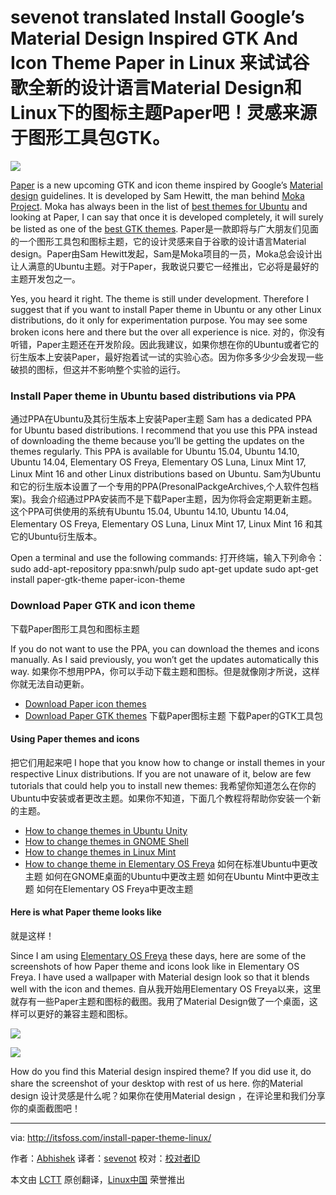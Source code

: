 sevenot translated
Install Google’s Material Design Inspired GTK And Icon Theme Paper in Linux
来试试谷歌全新的设计语言Material Design和Linux下的图标主题Paper吧！灵感来源于图形工具包GTK。
================================================================================
![](http://itsfoss.itsfoss.netdna-cdn.com/wp-content/uploads/2015/02/Paper_theme_Material_Design.jpg)

[Paper][1] is a new upcoming GTK and icon theme inspired by Google’s [Material design][2] guidelines. It is developed by Sam Hewitt, the man behind [Moka Project][3]. Moka has always been in the list of [best themes for Ubuntu][4] and looking at Paper, I can say that once it is developed completely, it will surely be listed as one of the [best GTK themes][5].
Paper是一款即将与广大朋友们见面的一个图形工具包和图标主题，它的设计灵感来自于谷歌的设计语言Material design。Paper由Sam Hewitt发起，Sam是Moka项目的一员，Moka总会设计出让人满意的Ubuntu主题。对于Paper，我敢说只要它一经推出，它必将是最好的主题开发包之一。

Yes, you heard it right. The theme is still under development. Therefore I suggest that if you want to install Paper theme in Ubuntu or any other Linux distributions, do it only for experimentation purpose. You may see some broken icons here and there but the over all experience is nice.
对的，你没有听错，Paper主题还在开发阶段。因此我建议，如果你想在你的Ubuntu或者它的衍生版本上安装Paper，最好抱着试一试的实验心态。因为你多多少少会发现一些破损的图标，但这并不影响整个实验的运行。

### Install Paper theme in Ubuntu based distributions via PPA ###
通过PPA在Ubuntu及其衍生版本上安装Paper主题
Sam has a dedicated PPA for Ubuntu based distributions. I recommend that you use this PPA instead of downloading the theme because you’ll be getting the updates on the themes regularly. This PPA is available for Ubuntu 15.04, Ubuntu 14.10, Ubuntu 14.04, Elementary OS Freya, Elementary OS Luna, Linux Mint 17, Linux Mint 16 and other Linux distributions based on Ubuntu.
Sam为Ubuntu和它的衍生版本设置了一个专用的PPA(PresonalPackgeArchives,个人软件包档案)。我会介绍通过PPA安装而不是下载Paper主题，因为你将会定期更新主题。这个PPA可供使用的系统有Ubuntu 15.04, Ubuntu 14.10, Ubuntu 14.04, Elementary OS Freya, Elementary OS Luna, Linux Mint 17, Linux Mint 16 和其它的Ubuntu衍生版本。

Open a terminal and use the following commands:
打开终端，输入下列命令：
    sudo add-apt-repository ppa:snwh/pulp
    sudo apt-get update
    sudo apt-get install paper-gtk-theme paper-icon-theme

### Download Paper GTK and icon theme ###
下载Paper图形工具包和图标主题

If you do not want to use the PPA, you can download the themes and icons manually. As I said previously, you won’t get the updates automatically this way.
如果你不想用PPA，你可以手动下载主题和图标。但是就像刚才所说，这样你就无法自动更新。

- [Download Paper icon themes][6]
- [Download Paper GTK themes][7]
下载Paper图标主题
下载Paper的GTK工具包
#### Using Paper themes and icons ####
把它们用起来吧
I hope that you know how to change or install themes in your respective Linux distributions. If you are not unaware of it, below are few tutorials that could help you to install new themes:
我希望你知道怎么在你的Ubuntu中安装或者更改主题。如果你不知道，下面几个教程将帮助你安装一个新的主题。
- [How to change themes in Ubuntu Unity][8]
- [How to change themes in GNOME Shell][9]
- [How to change themes in Linux Mint][10]
- [How to change theme in Elementary OS Freya][11]
如何在标准Ubuntu中更改主题
如何在GNOME桌面的Ubuntu中更改主题
如何在Ubuntu Mint中更改主题
如何在Elementary OS Freya中更改主题

#### Here is what Paper theme looks like ####
就是这样！

Since I am using [Elementary OS Freya][12] these days, here are some of the screenshots of how Paper theme and icons look like in Elementary OS Freya. I have used a wallpaper with Material design look so that it blends well with the icon and themes.
自从我开始用Elementary OS Freya以来，这里就存有一些Paper主题和图标的截图。我用了Material Design做了一个桌面，这样可以更好的兼容主题和图标。

![](http://itsfoss.itsfoss.netdna-cdn.com/wp-content/uploads/2015/02/Material_Design_Paper_Theme_Elementary_OS_Freya_1.jpeg)

![](http://itsfoss.itsfoss.netdna-cdn.com/wp-content/uploads/2015/02/Material_Design_Paper_Theme_Elementary_OS_Freya.jpeg)

How do you find this Material design inspired theme? If you did use it, do share the screenshot of your desktop with rest of us here.
你的Material design 设计灵感是什么呢？如果你在使用Material design ，在评论里和我们分享你的桌面截图吧！


--------------------------------------------------------------------------------

via: http://itsfoss.com/install-paper-theme-linux/

作者：[Abhishek][a]
译者：[sevenot](https://github.com/译者ID)
校对：[校对者ID](https://github.com/校对者ID)

本文由 [LCTT](https://github.com/LCTT/TranslateProject) 原创翻译，[Linux中国](http://linux.cn/) 荣誉推出

[a]:http://itsfoss.com/author/abhishek/
[1]:http://snwh.org/paper/
[2]:http://www.google.fr/design/spec/material-design/introduction.html
[3]:http://mokaproject.com/moka-icon-theme/
[4]:http://itsfoss.com/best-icon-themes-ubuntu-1404/
[5]:http://itsfoss.com/gnome-shell-themes-ubuntu-1404/
[6]:https://github.com/snwh/paper-icon-theme
[7]:https://github.com/snwh/paper-gtk-theme
[8]:http://itsfoss.com/how-to-install-themes-in-ubuntu-13-10/
[9]:http://itsfoss.com/install-switch-themes-gnome-shell/
[10]:http://itsfoss.com/install-icon-linux-mint/
[11]:http://itsfoss.com/install-themes-icons-elementary-os-freya/
[12]:http://itsfoss.com/tag/elementary-os-freya/
